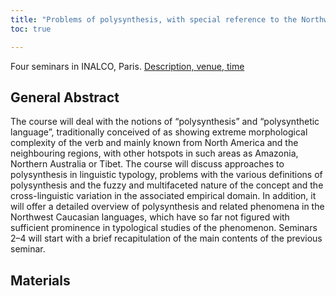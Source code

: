 ```yaml
---
title: "Problems of polysynthesis, with special reference to the Northwest Caucasian languages"
toc: true

---
```


Four seminars in INALCO, Paris. 
[Description, venue, time](https://en.labex-efl.fr/post/international-chair-2023-peter-arkadiev-johannes-gutenberg-university-allemagne)

<!--more-->

## General Abstract


The course will deal with the notions of “polysynthesis” and “polysynthetic language”, traditionally conceived of as showing extreme morphological complexity of the verb and mainly known from North America and the neighbouring regions, with other hotspots in such areas as Amazonia, Northern Australia or Tibet. The course will discuss approaches to polysynthesis in linguistic typology, problems with the various definitions of polysynthesis and the fuzzy and multifaceted nature of the concept and the cross-linguistic variation in the associated empirical domain. In addition, it will offer a detailed overview of polysynthesis and related phenomena in the Northwest Caucasian languages, which have so far not figured with sufficient prominence in typological studies of the phenomenon. Seminars 2–4 will start with a brief recapitulation of the main contents of the previous seminar. 


## Materials
